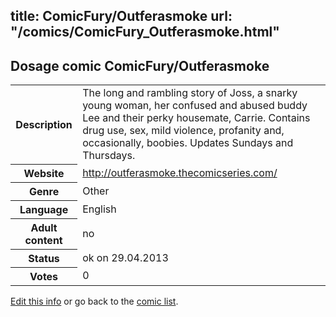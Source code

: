 title: ComicFury/Outferasmoke
url: "/comics/ComicFury_Outferasmoke.html"
---
Dosage comic ComicFury/Outferasmoke
-----------------------------------------

<p id="msg"></p>
<script type="text/javascript">
if (window.location.search === '?edit_info_mail=sent_ok') {
  var elem = document.getElementById("msg");
  elem.innerHTML = 'Edited information sucessfully sent.';
  elem.className = 'ok';
}
</script>
<table class="comicinfo">
<tr>
<th>Description</th><td>The long and rambling story of Joss, a snarky young woman, her confused and abused buddy Lee and their perky housemate, Carrie. Contains drug use, sex, mild violence, profanity and, occasionally, boobies. Updates Sundays and Thursdays.</td>
</tr>
<tr>
<th>Website</th><td><a href="http://outferasmoke.thecomicseries.com/">http://outferasmoke.thecomicseries.com/</a></td>
</tr>
<tr>
<th>Genre</th><td>Other</td>
</tr>
<tr>
<th>Language</th><td>English</td>
</tr>
<tr>
<th>Adult content</th><td>no</td>
</tr>
<tr>
<th>Status</th><td>ok on 29.04.2013</td>
</tr>
<tr>
<th>Votes</th><td>0</td>
</tr>
</table>

[Edit this info](ComicFury_Outferasmoke_edit.html) or go back to the [comic list](../comic-index.html).

